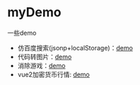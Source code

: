 # myDemo
一些demo<br>

- 仿百度搜索(jsonp+localStorage)：[demo](https://chiwent.github.io/myDemo/suggest-search/html/index.html)
- 代码转图片：[demo](https://chiwent.github.io/myDemo/canvas/code2img/index.html)
- 消除游戏：[demo](https://chiwent.github.io/myDemo/game/game1/main.html)
- vue2加密货币行情: [demo](https://chiwent.github.io/myDemo/vue/cryptocurrency/index.html)
